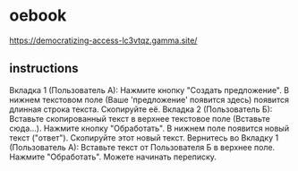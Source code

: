 # oebook
https://democratizing-access-lc3vtqz.gamma.site/

## instructions
Вкладка 1 (Пользователь А):
Нажмите кнопку "Создать предложение".
В нижнем текстовом поле (Ваше 'предложение' появится здесь) появится длинная строка текста. Скопируйте её.
Вкладка 2 (Пользователь Б):
Вставьте скопированный текст в верхнее текстовое поле (Вставьте сюда...).
Нажмите кнопку "Обработать".
В нижнем поле появится новый текст ("ответ"). Скопируйте этот новый текст.
Вернитесь во Вкладку 1 (Пользователь А):
Вставьте текст от Пользователя Б в верхнее поле.
Нажмите "Обработать".
Можете начинать переписку.